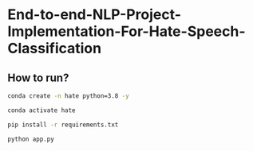 # End-to-end-NLP-Project-Implementation-For-Hate-Speech-Classification

## How to run?

```bash
conda create -n hate python=3.8 -y
```

```bash
conda activate hate
```

```bash
pip install -r requirements.txt
```

```bash
python app.py
```
